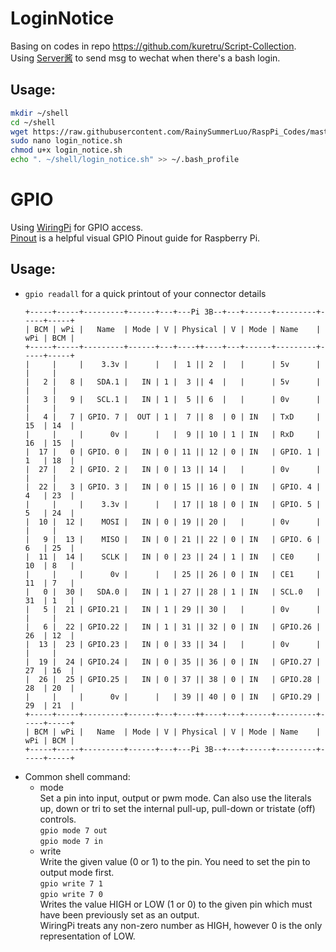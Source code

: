 # LoginNotice
Basing on codes in repo https://github.com/kuretru/Script-Collection. <br/>
Using [Server酱](http://sc.ftqq.com/3.version) to send msg to wechat when there's a bash login. 
## Usage:
```bash
mkdir ~/shell
cd ~/shell
wget https://raw.githubusercontent.com/RainySummerLuo/RaspPi_Codes/master/login_notice.sh
sudo nano login_notice.sh
chmod u+x login_notice.sh
echo ". ~/shell/login_notice.sh" >> ~/.bash_profile
```

# GPIO
Using [WiringPi](http://wiringpi.com/) for GPIO access. <br/>
[Pinout](https://pinout.xyz/pinout/wiringpi) is a helpful visual GPIO Pinout guide for Raspberry Pi. 
## Usage: 
 - ```gpio readall``` for a quick printout of your connector details
   ```
   +-----+-----+---------+------+---+---Pi 3B--+---+------+---------+-----+-----+
   | BCM | wPi |   Name  | Mode | V | Physical | V | Mode | Name    | wPi | BCM |
   +-----+-----+---------+------+---+----++----+---+------+---------+-----+-----+
   |     |     |    3.3v |      |   |  1 || 2  |   |      | 5v      |     |     |
   |   2 |   8 |   SDA.1 |   IN | 1 |  3 || 4  |   |      | 5v      |     |     |
   |   3 |   9 |   SCL.1 |   IN | 1 |  5 || 6  |   |      | 0v      |     |     |
   |   4 |   7 | GPIO. 7 |  OUT | 1 |  7 || 8  | 0 | IN   | TxD     | 15  | 14  |
   |     |     |      0v |      |   |  9 || 10 | 1 | IN   | RxD     | 16  | 15  |
   |  17 |   0 | GPIO. 0 |   IN | 0 | 11 || 12 | 0 | IN   | GPIO. 1 | 1   | 18  |
   |  27 |   2 | GPIO. 2 |   IN | 0 | 13 || 14 |   |      | 0v      |     |     |
   |  22 |   3 | GPIO. 3 |   IN | 0 | 15 || 16 | 0 | IN   | GPIO. 4 | 4   | 23  |
   |     |     |    3.3v |      |   | 17 || 18 | 0 | IN   | GPIO. 5 | 5   | 24  |
   |  10 |  12 |    MOSI |   IN | 0 | 19 || 20 |   |      | 0v      |     |     |
   |   9 |  13 |    MISO |   IN | 0 | 21 || 22 | 0 | IN   | GPIO. 6 | 6   | 25  |
   |  11 |  14 |    SCLK |   IN | 0 | 23 || 24 | 1 | IN   | CE0     | 10  | 8   |
   |     |     |      0v |      |   | 25 || 26 | 0 | IN   | CE1     | 11  | 7   |
   |   0 |  30 |   SDA.0 |   IN | 1 | 27 || 28 | 1 | IN   | SCL.0   | 31  | 1   |
   |   5 |  21 | GPIO.21 |   IN | 1 | 29 || 30 |   |      | 0v      |     |     |
   |   6 |  22 | GPIO.22 |   IN | 1 | 31 || 32 | 0 | IN   | GPIO.26 | 26  | 12  |
   |  13 |  23 | GPIO.23 |   IN | 0 | 33 || 34 |   |      | 0v      |     |     |
   |  19 |  24 | GPIO.24 |   IN | 0 | 35 || 36 | 0 | IN   | GPIO.27 | 27  | 16  |
   |  26 |  25 | GPIO.25 |   IN | 0 | 37 || 38 | 0 | IN   | GPIO.28 | 28  | 20  |
   |     |     |      0v |      |   | 39 || 40 | 0 | IN   | GPIO.29 | 29  | 21  |
   +-----+-----+---------+------+---+----++----+---+------+---------+-----+-----+
   | BCM | wPi |   Name  | Mode | V | Physical | V | Mode | Name    | wPi | BCM |
   +-----+-----+---------+------+---+---Pi 3B--+---+------+---------+-----+-----+

   ```
 - Common shell command: 
   - mode <pin> <mode> <br/>
     Set a pin into input, output or pwm mode. Can also use the literals up, down or tri to set the internal pull-up, pull-down  or  tristate (off) controls. <br/>
     ```gpio mode 7 out``` <br/>
     ```gpio mode 7 in```
   - write <pin> <value> <br/>
     Write the given value (0 or 1) to the pin. You need to set the pin to output mode first. <br/>
     ```gpio write 7 1``` <br/>
     ```gpio write 7 0``` <br/>
     Writes the value HIGH or LOW (1 or 0) to the given pin which must have been previously set as an output. <br/>
     WiringPi treats any non-zero number as HIGH, however 0 is the only representation of LOW.
